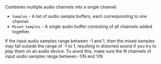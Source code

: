 Combines multiple audio channels into a single channel.

- `Samples` - A list of audio sample buffers, each corresponding to one channel.
- `Mixed Samples` - A single audio buffer consisting of all channels added together.

If the input audio samples range between -1 and 1, then the mixed samples may fall outside the range of -1 to 1, resulting in distorted sound if you try to play them on an audio device. To avoid this, make sure the N channels of input audio samples range between -1/N and 1/N. 
